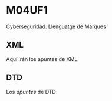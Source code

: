 # M04UF1
Cyberseguridad: Llenguatge de Marques

## XML
Aquí irán los apuntes de XML

## DTD 
Los _apuntes_ de DTD
